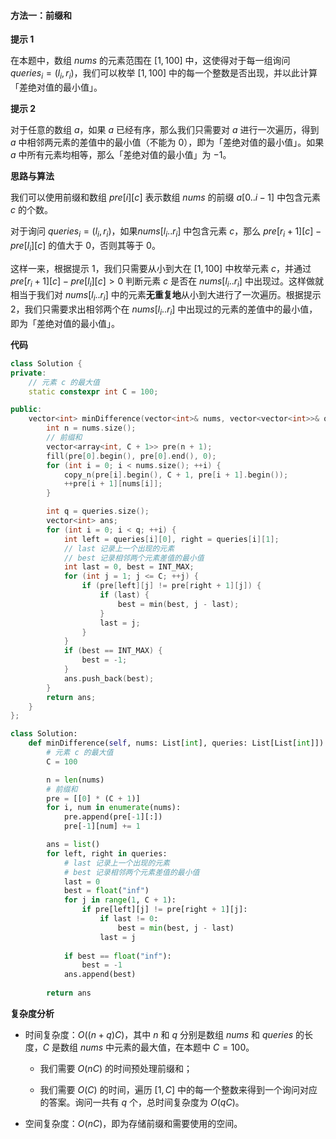 #### 方法一：前缀和

**提示 $1$**

在本题中，数组 $\textit{nums}$ 的元素范围在 $[1, 100]$ 中，这使得对于每一组询问 $\textit{queries}_i = (l_i, r_i)$，我们可以枚举 $[1, 100]$ 中的每一个整数是否出现，并以此计算「差绝对值的最小值」。

**提示 $2$**

对于任意的数组 $a$，如果 $a$ 已经有序，那么我们只需要对 $a$ 进行一次遍历，得到 $a$ 中相邻两元素的差值中的最小值（不能为 $0$），即为「差绝对值的最小值」。如果 $a$ 中所有元素均相等，那么「差绝对值的最小值」为 $-1$。

**思路与算法**

我们可以使用前缀和数组 $\textit{pre}[i][c]$ 表示数组 $\textit{nums}$ 的前缀 $a[0..i-1]$ 中包含元素 $c$ 的个数。

对于询问 $\textit{queries}_i = (l_i, r_i)$，如果$\textit{nums}[l_i .. r_i]$ 中包含元素 $c$，那么 $\textit{pre}[r_i+1][c] - \textit{pre}[l_i][c]$ 的值大于 $0$，否则其等于 $0$。

这样一来，根据提示 $1$，我们只需要从小到大在 $[1, 100]$ 中枚举元素 $c$，并通过 $\textit{pre}[r_i+1][c] - \textit{pre}[l_i][c] > 0$ 判断元素 $c$ 是否在 $\textit{nums}[l_i .. r_i]$ 中出现过。这样做就相当于我们对 $\textit{nums}[l_i .. r_i]$ 中的元素**无重复地**从小到大进行了一次遍历。根据提示 $2$，我们只需要求出相邻两个在 $\textit{nums}[l_i .. r_i]$ 中出现过的元素的差值中的最小值，即为「差绝对值的最小值」。

**代码**

```C++ [sol1-C++]
class Solution {
private:
    // 元素 c 的最大值
    static constexpr int C = 100;

public:
    vector<int> minDifference(vector<int>& nums, vector<vector<int>>& queries) {
        int n = nums.size();
        // 前缀和
        vector<array<int, C + 1>> pre(n + 1);
        fill(pre[0].begin(), pre[0].end(), 0);
        for (int i = 0; i < nums.size(); ++i) {
            copy_n(pre[i].begin(), C + 1, pre[i + 1].begin());
            ++pre[i + 1][nums[i]];
        }

        int q = queries.size();
        vector<int> ans;
        for (int i = 0; i < q; ++i) {
            int left = queries[i][0], right = queries[i][1];
            // last 记录上一个出现的元素
            // best 记录相邻两个元素差值的最小值
            int last = 0, best = INT_MAX;
            for (int j = 1; j <= C; ++j) {
                if (pre[left][j] != pre[right + 1][j]) {
                    if (last) {
                        best = min(best, j - last);
                    }
                    last = j;
                }
            }
            if (best == INT_MAX) {
                best = -1;
            }
            ans.push_back(best);
        }
        return ans;
    }
};
```

```Python [sol1-Python3]
class Solution:
    def minDifference(self, nums: List[int], queries: List[List[int]]) -> List[int]:
        # 元素 c 的最大值
        C = 100

        n = len(nums)
        # 前缀和
        pre = [[0] * (C + 1)]
        for i, num in enumerate(nums):
            pre.append(pre[-1][:])
            pre[-1][num] += 1

        ans = list()
        for left, right in queries:
            # last 记录上一个出现的元素
            # best 记录相邻两个元素差值的最小值
            last = 0
            best = float("inf")
            for j in range(1, C + 1):
                if pre[left][j] != pre[right + 1][j]:
                    if last != 0:
                        best = min(best, j - last)
                    last = j
            
            if best == float("inf"):
                best = -1
            ans.append(best)
        
        return ans
```

**复杂度分析**

- 时间复杂度：$O((n+q)C)$，其中 $n$ 和 $q$ 分别是数组 $\textit{nums}$ 和 $\textit{queries}$ 的长度，$C$ 是数组 $\textit{nums}$ 中元素的最大值，在本题中 $C=100$。

    - 我们需要 $O(nC)$ 的时间预处理前缀和；

    - 我们需要 $O(C)$ 的时间，遍历 $[1, C]$ 中的每一个整数来得到一个询问对应的答案。询问一共有 $q$ 个，总时间复杂度为 $O(qC)$。

- 空间复杂度：$O(nC)$，即为存储前缀和需要使用的空间。